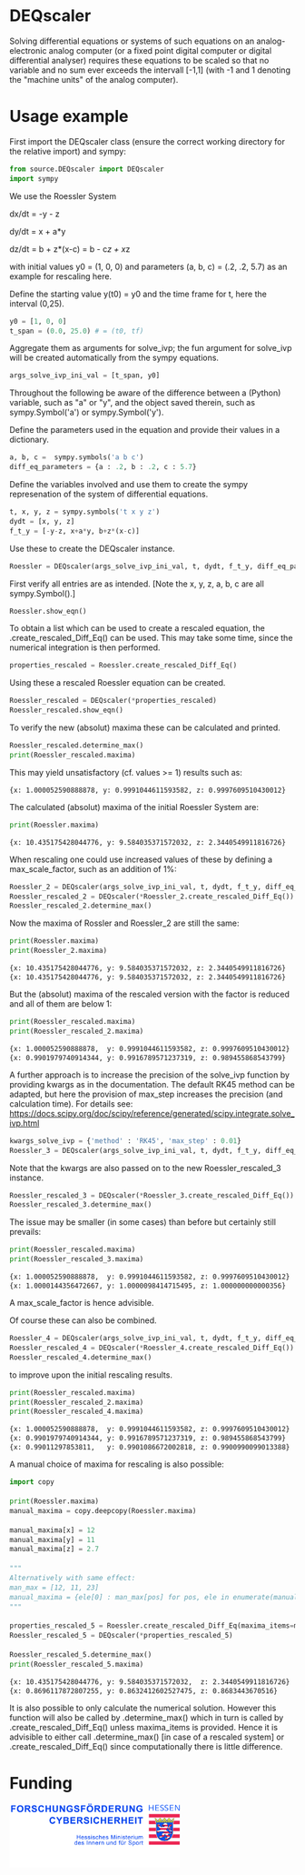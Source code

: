 # DEQscaler
Solving differential equations or systems of such equations on an 
analog-electronic analog computer (or a fixed point digital computer or
digital differential analyser) requires these equations to be scaled so that
no variable and no sum ever exceeds the intervall [-1,1] (with -1 and 1 
denoting the "machine units" of the analog computer).

# Usage example

First import the DEQscaler class (ensure the correct working directory for the relative import) and sympy:

```python
from source.DEQscaler import DEQscaler
import sympy
```

We use the Roessler System

dx/dt = -y - z

dy/dt =  x + a*y

dz/dt =  b + z*(x-c) = b - c*z + x*z

with initial values y0 = (1, 0, 0) and parameters (a, b, c) = (.2, .2, 5.7) as an example for rescaling here.


Define the starting value y(t0) = y0 and the time frame for t, here the interval (0,25).
```python
y0 = [1, 0, 0]
t_span = (0.0, 25.0) # = (t0, tf)
```

Aggregate them as arguments for solve_ivp; the fun argument for solve_ivp will be created automatically from the sympy equations.
```python
args_solve_ivp_ini_val = [t_span, y0]
```

Throughout the following be aware of the difference between a (Python) variable, such as "a" or "y", and the object saved therein, such as sympy.Symbol('a') or sympy.Symbol('y'). 

Define the parameters used in the equation and provide their values in a dictionary.
```python
a, b, c =  sympy.symbols('a b c')
diff_eq_parameters = {a : .2, b : .2, c : 5.7}
```

Define the variables involved and use them to create the sympy represenation of the system of differential equations.
```python
t, x, y, z = sympy.symbols('t x y z')
dydt = [x, y, z]
f_t_y = [-y-z, x+a*y, b+z*(x-c)]
```

Use these to create the DEQscaler instance.
```python
Roessler = DEQscaler(args_solve_ivp_ini_val, t, dydt, f_t_y, diff_eq_parameters)
```

First verify all entries are as intended. [Note the x, y, z, a, b, c are all sympy.Symbol().]
```python
Roessler.show_eqn()
```

To obtain a list which can be used to create a rescaled equation, the .create_rescaled_Diff_Eq() can be used.
This may take some time, since the numerical integration is then performed.
```python
properties_rescaled = Roessler.create_rescaled_Diff_Eq()
```

Using these a rescaled Roessler equation can be created.
```python
Roessler_rescaled = DEQscaler(*properties_rescaled)
Roessler_rescaled.show_eqn()
```

To verify the new (absolut) maxima these can be calculated and printed.
```python
Roessler_rescaled.determine_max()
print(Roessler_rescaled.maxima)
```

This may yield unsatisfactory (cf. values >= 1) results such as:
```
{x: 1.000052590888878, y: 0.9991044611593582, z: 0.9997609510430012}
```

The calculated (absolut) maxima of the initial Roessler System are:
```python
print(Roessler.maxima)
```

```
{x: 10.435175428044776, y: 9.584035371572032, z: 2.3440549911816726}
```

When rescaling one could use increased values of these by defining a max_scale_factor, such as an addition of 1%:
```python
Roessler_2 = DEQscaler(args_solve_ivp_ini_val, t, dydt, f_t_y, diff_eq_parameters, max_scale_factor=1.01)
Roessler_rescaled_2 = DEQscaler(*Roessler_2.create_rescaled_Diff_Eq())
Roessler_rescaled_2.determine_max()
```

Now the maxima of Rossler and Roessler_2 are still the same:
```python
print(Roessler.maxima)
print(Roessler_2.maxima)
```

```
{x: 10.435175428044776, y: 9.584035371572032, z: 2.3440549911816726}
{x: 10.435175428044776, y: 9.584035371572032, z: 2.3440549911816726}
```

But the (absolut) maxima of the rescaled version with the factor is reduced and all of them are below 1:
```python
print(Roessler_rescaled.maxima)
print(Roessler_rescaled_2.maxima)
```

```
{x: 1.000052590888878,  y: 0.9991044611593582, z: 0.9997609510430012}
{x: 0.9901979740914344, y: 0.9916789571237319, z: 0.989455868543799}
```


A further approach is to increase the precision of the solve_ivp function by providing kwargs as in the documentation.
The default RK45 method can be adapted, but here the provision of max_step increases the precision (and calculation time).
For details see: https://docs.scipy.org/doc/scipy/reference/generated/scipy.integrate.solve_ivp.html

```python
kwargs_solve_ivp = {'method' : 'RK45', 'max_step' : 0.01}
Roessler_3 = DEQscaler(args_solve_ivp_ini_val, t, dydt, f_t_y, diff_eq_parameters, kwargs_solve_ivp=kwargs_solve_ivp)
```

Note that the kwargs are also passed on to the new Roessler_rescaled_3 instance.
```python
Roessler_rescaled_3 = DEQscaler(*Roessler_3.create_rescaled_Diff_Eq())
Roessler_rescaled_3.determine_max()
```

The issue may be smaller (in some cases) than before but certainly still prevails:
```python
print(Roessler_rescaled.maxima)
print(Roessler_rescaled_3.maxima)
```

```
{x: 1.000052590888878,  y: 0.9991044611593582, z: 0.9997609510430012}
{x: 1.0000144356472667, y: 1.0000098414715495, z: 1.000000000000356}
```

A max_scale_factor is hence advisible.

Of course these can also be combined.
```python
Roessler_4 = DEQscaler(args_solve_ivp_ini_val, t, dydt, f_t_y, diff_eq_parameters, max_scale_factor=1.01, kwargs_solve_ivp=kwargs_solve_ivp)
Roessler_rescaled_4 = DEQscaler(*Roessler_4.create_rescaled_Diff_Eq())
Roessler_rescaled_4.determine_max()
```

to improve upon the initial rescaling results.
```python
print(Roessler_rescaled.maxima)
print(Roessler_rescaled_2.maxima)
print(Roessler_rescaled_4.maxima)
```

```
{x: 1.000052590888878,  y: 0.9991044611593582, z: 0.9997609510430012}
{x: 0.9901979740914344, y: 0.9916789571237319, z: 0.989455868543799}
{x: 0.99011297853811,   y: 0.9901086672002818, z: 0.9900990099013388}
```


A manual choice of maxima for rescaling is also possible:
```python
import copy

print(Roessler.maxima)
manual_maxima = copy.deepcopy(Roessler.maxima)

manual_maxima[x] = 12
manual_maxima[y] = 11
manual_maxima[z] = 2.7

"""
Alternatively with same effect:
man_max = [12, 11, 23]
manual_maxima = {ele[0] : man_max[pos] for pos, ele in enumerate(manual_maxima.items())}
"""

properties_rescaled_5 = Roessler.create_rescaled_Diff_Eq(maxima_items=manual_maxima)
Roessler_rescaled_5 = DEQscaler(*properties_rescaled_5)

Roessler_rescaled_5.determine_max()
print(Roessler_rescaled_5.maxima)
```

```
{x: 10.435175428044776, y: 9.584035371572032,  z: 2.3440549911816726}
{x: 0.8696117872807255, y: 0.8632412602527475, z: 0.8683443670516}
```

It is also possible to only calculate the numerical solution.
However this function will also be called by .determine_max() which in turn is called by .create_rescaled_Diff_Eq() unless maxima_items is provided.
Hence it is advisible to either call .determine_max() [in case of a rescaled system] or .create_rescaled_Diff_Eq() since computationally there is little difference.

# Funding
<img src="images/hmdis_logo.jpg" alt="HMDIS-Logo" width="300"/>
